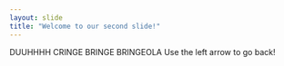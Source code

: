 ```yaml
---
layout: slide
title: "Welcome to our second slide!"
---
```

DUUHHHH CRINGE BRINGE BRINGEOLA
Use the left arrow to go back!
